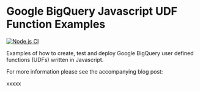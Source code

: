 # Google BigQuery Javascript UDF Function Examples

[![Node.js CI](https://github.com/thedumbterminal/bigquery-js-udf-example/actions/workflows/node.js.yml/badge.svg)](https://github.com/thedumbterminal/bigquery-js-udf-example/actions/workflows/node.js.yml)

Examples of how to create, test and deploy Google BigQuery user defined functions (UDFs) written in Javascript.

For more information please see the accompanying blog post:

xxxxx
